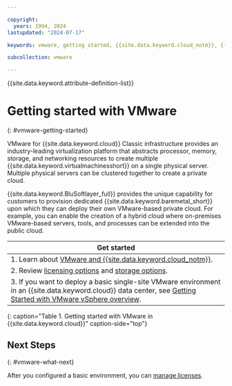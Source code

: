 ```yaml
---

copyright:
  years: 1994, 2024
lastupdated: "2024-07-17"

keywords: vmware, getting started, {{site.data.keyword.cloud_notm}}, {{site.data.keyword.baremetal_short}}

subcollection: vmware

---
```


{{site.data.keyword.attribute-definition-list}}

# Getting started with VMware
{: #vmware-getting-started}

VMware for {{site.data.keyword.cloud}} Classic infrastructure provides an industry-leading virtualization platform that abstracts processor, memory, storage, and networking resources to create multiple {{site.data.keyword.virtualmachinesshort}} on a single physical server. Multiple physical servers can be clustered together to create a private cloud.

{{site.data.keyword.BluSoftlayer_full}} provides the unique capability for customers to provision dedicated {{site.data.keyword.baremetal_short}} upon which they can deploy their own VMware-based private cloud. For example, you can enable the creation of a hybrid cloud where on-premises VMware-based servers, tools, and processes can be extended into the public cloud.

| Get started |
|------------------|
| 1. Learn about [VMware and {{site.data.keyword.cloud_notm}}](/docs/vmware?topic=vmware-about-vmware#about-vmware). |
| 2. Review [licensing options](/docs/vmware?topic=vmware-license-options-vmware#license-options-vmware) and [storage options](/docs/vmware?topic=vmware-vmware-storage).|
| 3. If you want to deploy a basic single-site VMware environment in an {{site.data.keyword.cloud}} data center, see [Getting Started with VMware vSphere overview](/docs/vmware?topic=vmware-nsx-overview#nsx-overview). |
{: caption="Table 1. Getting started with VMware in {{site.data.keyword.cloud}}" caption-side="top"}

## Next Steps
{: #vmware-what-next}

After you configured a basic environment, you can [manage licenses](/docs/vmware?topic=vmware-manage-vmware-licenses).
